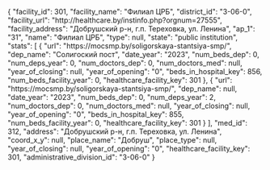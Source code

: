 {
    "facility_id": 301,
    "facility_name": "Филиал ЦРБ",
    "district_id": "3-06-0",
    "facility_url": "http:\/\/healthcare.by\/instinfo.php?orgnum=27555",
    "facility_address": "Добрушский р-н, г.п. Тереховка, ул. Ленина",
    "ap_1": "31",
    "name": "Филиал ЦРБ",
    "type": null,
    "state": "public institution",
    "stats": [
        {
            "url": "https:\/\/mocsmp.by\/soligorskaya-stantsiya-smp\/",
            "dep_name": "Солигоский пост",
            "date_year": "2023",
            "num_beds_dep": 0,
            "num_deps_year": 0,
            "num_doctors_dep": 0,
            "num_doctors_med": null,
            "year_of_closing": null,
            "year_of_opening": "0",
            "beds_in_hospital_key": 856,
            "num_beds_facility_year": 0,
            "healthcare_facility_key": 301
        },
        {
            "url": "https:\/\/mocsmp.by\/soligorskaya-stantsiya-smp\/",
            "dep_name": null,
            "date_year": "2023",
            "num_beds_dep": 0,
            "num_deps_year": 2,
            "num_doctors_dep": 0,
            "num_doctors_med": null,
            "year_of_closing": null,
            "year_of_opening": "0",
            "beds_in_hospital_key": 855,
            "num_beds_facility_year": 0,
            "healthcare_facility_key": 301
        }
    ],
    "med_id": 312,
    "address": "Добрушский р-н, г.п. Тереховка, ул. Ленина",
    "coord_x_y": null,
    "place_name": "Добруш",
    "place_type": null,
    "year_of_closing": null,
    "year_of_opening": "0",
    "healthcare_facility_key": 301,
    "administrative_division_id": "3-06-0"
}